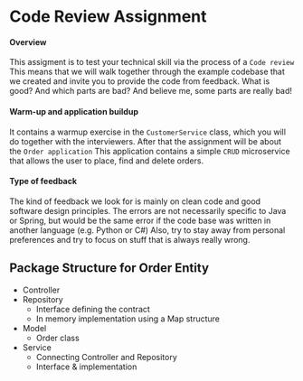 # Code Review Assignment

#### Overview
This assigment is to test your technical skill via the process of a `Code review`
This means that we will walk together through the example codebase that we created and invite you to provide the code from feedback.
What is good? And which parts are bad? And believe me, some parts are really bad! 

#### Warm-up and application buildup
It contains a warmup exercise in the `CustomerService` class, which you will do together with the interviewers.
After that the assignment will be about the `Order application` 
This application contains a simple `CRUD` microservice that allows the user to place, find and delete orders.

#### Type of feedback
The kind of feedback we look for is mainly on clean code and good software design principles.
The errors are not necessarily specific to Java or Spring, but would be the same error if the code base was written in another language (e.g. Python or C#)
Also, try to stay away from personal preferences and try to focus on stuff that is always really wrong.

## Package Structure for Order Entity

* Controller
* Repository
    * Interface defining the contract
    * In memory implementation using a Map structure
* Model
    * Order class 
* Service
    * Connecting Controller and Repository
    * Interface & implementation